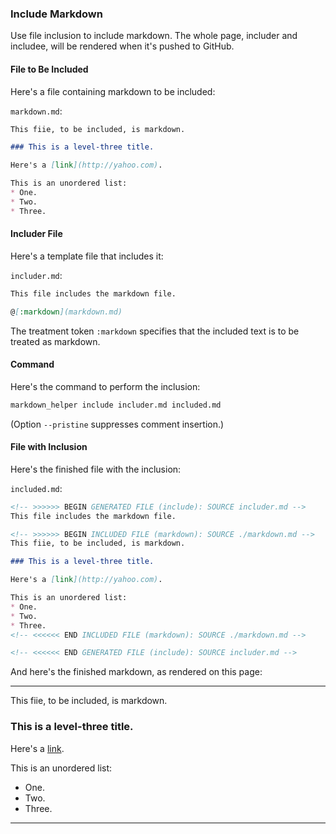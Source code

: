 <!-- >>>>>> BEGIN GENERATED FILE (include): SOURCE use_case_template.md -->
### Include Markdown

Use file inclusion to include markdown.  The whole page, includer and includee, will be rendered when it's pushed to GitHub.

#### File to Be Included

Here's a file containing markdown to be included:

<!-- >>>>>> BEGIN INCLUDED FILE (markdown): SOURCE ./markdown.md -->
```markdown.md```:
```markdown
This fiie, to be included, is markdown.

### This is a level-three title.

Here's a [link](http://yahoo.com).

This is an unordered list:
* One.
* Two.
* Three.
```
<!-- <<<<<< END INCLUDED FILE (markdown): SOURCE ./markdown.md -->

#### Includer File

Here's a template file that includes it:

<!-- >>>>>> BEGIN INCLUDED FILE (markdown): SOURCE ./includer.md -->
```includer.md```:
```markdown
This file includes the markdown file.

@[:markdown](markdown.md)

```
<!-- <<<<<< END INCLUDED FILE (markdown): SOURCE ./includer.md -->

The treatment token ```:markdown``` specifies that the included text is to be treated as markdown.

#### Command

Here's the command to perform the inclusion:

```sh
markdown_helper include includer.md included.md
```

<!-- >>>>>> BEGIN INCLUDED FILE (markdown): SOURCE ./../../pristine.md -->
(Option ```--pristine``` suppresses comment insertion.)
<!-- <<<<<< END INCLUDED FILE (markdown): SOURCE ./../../pristine.md -->

#### File with Inclusion

Here's the finished file with the inclusion:

<!-- >>>>>> BEGIN INCLUDED FILE (markdown): SOURCE ./included.md -->
```included.md```:
```markdown
<!-- >>>>>> BEGIN GENERATED FILE (include): SOURCE includer.md -->
This file includes the markdown file.

<!-- >>>>>> BEGIN INCLUDED FILE (markdown): SOURCE ./markdown.md -->
This fiie, to be included, is markdown.

### This is a level-three title.

Here's a [link](http://yahoo.com).

This is an unordered list:
* One.
* Two.
* Three.
<!-- <<<<<< END INCLUDED FILE (markdown): SOURCE ./markdown.md -->

<!-- <<<<<< END GENERATED FILE (include): SOURCE includer.md -->
```
<!-- <<<<<< END INCLUDED FILE (markdown): SOURCE ./included.md -->

And here's the finished markdown, as rendered on this page:

---

<!-- >>>>>> BEGIN INCLUDED FILE (markdown): SOURCE ./markdown.md -->
This fiie, to be included, is markdown.

### This is a level-three title.

Here's a [link](http://yahoo.com).

This is an unordered list:
* One.
* Two.
* Three.
<!-- <<<<<< END INCLUDED FILE (markdown): SOURCE ./markdown.md -->

---
<!-- <<<<<< END GENERATED FILE (include): SOURCE use_case_template.md -->
